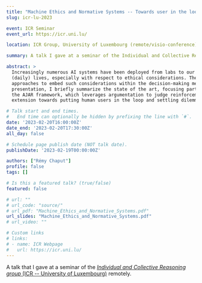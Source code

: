 ```yaml
---
title: "Machine Ethics and Normative Systems -- Towards user in the loop"
slug: icr-lu-2023

event: ICR Seminar
event_url: https://icr.uni.lu/

location: ICR Group, University of Luxembourg (remote/visio-conference)

summary: A talk I gave at a seminar of the Individual and Collective Reasoning group of the University of Luxembourg.

abstract: >
  Increasingly numerous AI systems have been deployed from labs to our society, with an important impact over human
  (daily) lives, especially with respect to ethical considerations. The field of Machine Ethics has proposed several
  approaches to embed such considerations within the decision-making mechanisms of artificial agents. In this
  presentation, I briefly summarize the state of the art, focusing particularly on normative systems, before presenting
  the AJAR framework, which leverages argumentation to judge reinforcement learning agents. Finally, I present an
  extension towards putting human users in the loop and settling dilemmas.

# Talk start and end times.
#   End time can optionally be hidden by prefixing the line with `#`.
date: '2023-02-20T16:00:00Z'
date_end: '2023-02-20T17:30:00Z'
all_day: false

# Schedule page publish date (NOT talk date).
publishDate: '2023-02-19T00:00:00Z'

authors: ["Rémy Chaput"]
profile: false
tags: []

# Is this a featured talk? (true/false)
featured: false

# url: ""
# url_code: "source/"
# url_pdf: "Machine_Ethics_and_Normative_Systems.pdf"
url_slides: "Machine_Ethics_and_Normative_Systems.pdf"
# url_video: ""

# Custom links
# links:
# - name: ICR Webpage
#   url: https://icr.uni.lu/
---
```


A talk that I gave at a seminar of the 
[*Individual and Collective Reasoning group* (ICR -- University of Luxembourg)](https://icr.uni.lu/)
remotely.
